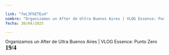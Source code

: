 ```yaml
---

link: "feL3FhETEu4"
nombre: "Organizamos un After de Ultra Buenos Aires | VLOG Essence: Punto Zero 19/4"
fecha: 30/04/2025

---
```



Organizamos un After de Ultra Buenos Aires | VLOG Essence: Punto Zero <strong style="font-family: badcomic; font-weight: 700; font-size:20px">19/4</strong>